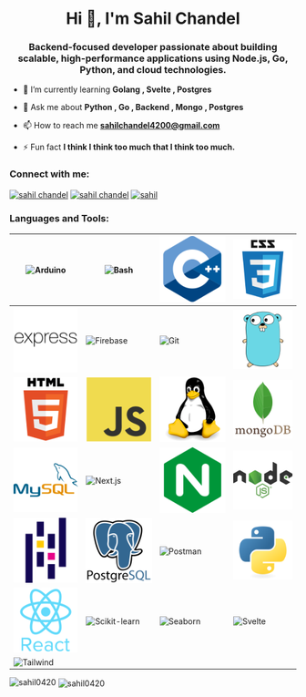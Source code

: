 <h1 align="center">Hi 👋, I'm Sahil Chandel</h1>
<h3 align="center">Backend-focused developer passionate about building scalable, high-performance applications using Node.js, Go, Python, and cloud technologies.</h3>

- 🌱 I’m currently learning **Golang , Svelte , Postgres**

- 💬 Ask me about **Python , Go , Backend , Mongo , Postgres**

- 📫 How to reach me **sahilchandel4200@gmail.com**

- ⚡ Fun fact **I think I think too much that I think too much.**

<h3 align="left">Connect with me:</h3>
<p align="left">
<a href="https://linkedin.com/in/sahil chandel" target="blank"><img align="center" src="https://raw.githubusercontent.com/rahuldkjain/github-profile-readme-generator/master/src/images/icons/Social/linked-in-alt.svg" alt="sahil chandel" height="30" width="40" /></a>
<a href="https://www.hackerrank.com/sahil chandel" target="blank"><img align="center" src="https://raw.githubusercontent.com/rahuldkjain/github-profile-readme-generator/master/src/images/icons/Social/hackerrank.svg" alt="sahil chandel" height="30" width="40" /></a>
<a href="https://www.leetcode.com/sahil" target="blank"><img align="center" src="https://raw.githubusercontent.com/rahuldkjain/github-profile-readme-generator/master/src/images/icons/Social/leet-code.svg" alt="sahil" height="30" width="40" /></a>
</p>

<h3 align="left">Languages and Tools:</h3>

| ![Arduino](https://cdn.worldvectorlogo.com/logos/arduino-1.svg) | ![Bash](https://www.vectorlogo.zone/logos/gnu_bash/gnu_bash-icon.svg) | ![C++](https://raw.githubusercontent.com/devicons/devicon/master/icons/cplusplus/cplusplus-original.svg) | ![CSS3](https://raw.githubusercontent.com/devicons/devicon/master/icons/css3/css3-original-wordmark.svg) |
| --- | --- | --- | --- |
| ![Express](https://raw.githubusercontent.com/devicons/devicon/master/icons/express/express-original-wordmark.svg) | ![Firebase](https://www.vectorlogo.zone/logos/firebase/firebase-icon.svg) | ![Git](https://www.vectorlogo.zone/logos/git-scm/git-scm-icon.svg) | ![Go](https://raw.githubusercontent.com/devicons/devicon/master/icons/go/go-original.svg) |
| ![HTML5](https://raw.githubusercontent.com/devicons/devicon/master/icons/html5/html5-original-wordmark.svg) | ![JavaScript](https://raw.githubusercontent.com/devicons/devicon/master/icons/javascript/javascript-original.svg) | ![Linux](https://raw.githubusercontent.com/devicons/devicon/master/icons/linux/linux-original.svg) | ![MongoDB](https://raw.githubusercontent.com/devicons/devicon/master/icons/mongodb/mongodb-original-wordmark.svg) |
| ![MySQL](https://raw.githubusercontent.com/devicons/devicon/master/icons/mysql/mysql-original-wordmark.svg) | ![Next.js](https://cdn.worldvectorlogo.com/logos/nextjs-2.svg) | ![Nginx](https://raw.githubusercontent.com/devicons/devicon/master/icons/nginx/nginx-original.svg) | ![Node.js](https://raw.githubusercontent.com/devicons/devicon/master/icons/nodejs/nodejs-original-wordmark.svg) |
| ![Pandas](https://raw.githubusercontent.com/devicons/devicon/2ae2a900d2f041da66e950e4d48052658d850630/icons/pandas/pandas-original.svg) | ![PostgreSQL](https://raw.githubusercontent.com/devicons/devicon/master/icons/postgresql/postgresql-original-wordmark.svg) | ![Postman](https://www.vectorlogo.zone/logos/getpostman/getpostman-icon.svg) | ![Python](https://raw.githubusercontent.com/devicons/devicon/master/icons/python/python-original.svg) |
| ![React](https://raw.githubusercontent.com/devicons/devicon/master/icons/react/react-original-wordmark.svg) | ![Scikit-learn](https://upload.wikimedia.org/wikipedia/commons/0/05/Scikit_learn_logo_small.svg) | ![Seaborn](https://seaborn.pydata.org/_images/logo-mark-lightbg.svg) | ![Svelte](https://upload.wikimedia.org/wikipedia/commons/1/1b/Svelte_Logo.svg) |
| ![Tailwind](https://www.vectorlogo.zone/logos/tailwindcss/tailwindcss-icon.svg) | | | |


<p><img align="left" src="https://github-readme-stats.vercel.app/api/top-langs?username=sahil0420&show_icons=true&locale=en&layout=compact" alt="sahil0420" /></p>

<p>&nbsp;<img align="center" src="https://github-readme-stats.vercel.app/api?username=sahil0420&show_icons=true&locale=en" alt="sahil0420" /></p>
